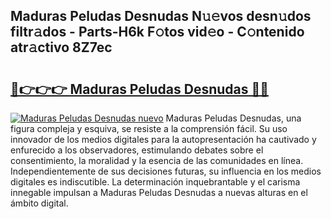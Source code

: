 ## Maduras Peludas Desnudas N𝚞𝚎vos desn𝚞dos filtr𝚊dos - Parts-H6k F𝚘tos vid𝚎o - C𝚘ntenido atr𝚊ctivo 8Z7ec

# <h2><a href="http://mb9g7z3.tromn.icu/?c=Maduras+Peludas+Desnudas">🔗👉👉👉 Maduras Peludas Desnudas 🔗🔗</a></h2>

[![Maduras Peludas Desnudas nuevo](https://i.imgur.com/pEAQMta.gif)](http://mb9g7z3.tromn.icu/?c=Maduras+Peludas+Desnudas)
Maduras Peludas Desnudas, una figura compleja y esquiva, se resiste a la comprensión fácil. Su uso innovador de los medios digitales para la autopresentación ha cautivado y enfurecido a los observadores, estimulando debates sobre el consentimiento, la moralidad y la esencia de las comunidades en línea. Independientemente de sus decisiones futuras, su influencia en los medios digitales es indiscutible. La determinación inquebrantable y el carisma innegable impulsan a Maduras Peludas Desnudas a nuevas alturas en el ámbito digital.
